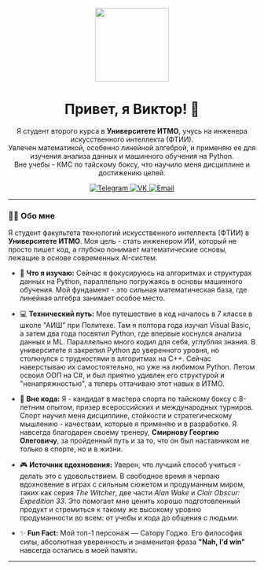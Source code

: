 <!-- Приветственный баннер с Сатору Годжо -->
<p align="center">
  <img src="https://i.pinimg.com/736x/8c/6e/b0/8c6eb0064c97ea431857a6fa919d43bd.jpg" width="150">
</p>

<!-- Заголовок и интро -->
<h1 align="center">Привет, я Виктор! 👋</h1>

<!-- Краткая информация -->
<p align="center">
  Я студент второго курса в <b>Университете ИТМО</b>, учусь на инженера искусственного интеллекта (ФТИИ). <br>
  Увлечен математикой, особенно линейной алгеброй, и применяю ее для изучения анализа данных и машинного обучения на Python. <br>
  Вне учебы - КМС по тайскому боксу, что научило меня дисциплине и достижению целей.
</p>

<!-- Социальные сети -->
<p align="center">
  <a href="https://t.me/ViktorVask" target="_blank">
    <img src="https://img.shields.io/badge/Telegram-2CA5E0?style=for-the-badge&logo=telegram&logoColor=white" alt="Telegram"/>
  </a>
  <a href="https://vk.com/viktorvaskin" target="_blank">
    <img src="https://img.shields.io/badge/VK-4680C2?style=for-the-badge&logo=vk&logoColor=white" alt="VK"/>
  </a>
  <a href="mailto:viktorvaskin0698@gmail.com" target="_blank">
    <img src="https://img.shields.io/badge/Email-D14836?style=for-the-badge&logo=gmail&logoColor=white" alt="Email"/>
  </a>
</p>

---

### 👨‍💻 Обо мне

Я студент факультета технологий искусственного интеллекта (ФТИИ) в **Университете ИТМО**. Моя цель - стать инженером ИИ, который не просто пишет код, а глубоко понимает математические основы, лежащие в основе современных AI-систем.

- 🌱 **Что я изучаю:** Сейчас я фокусируюсь на алгоритмах и структурах данных на Python, параллельно погружаясь в основы машинного обучения. Мой фундамент - это сильная математическая база, где линейная алгебра занимает особое место.

- 💻 **Технический путь:** Мое путешествие в код началось в 7 классе в школе "АИШ" при Политехе. Там я полтора года изучал Visual Basic, а затем два года посвятил Python, где впервые коснулся анализа данных и ML. Параллельно много кодил для себя, углубляя знания. В университете я закрепил Python до уверенного уровня, но столкнулся с трудностями в алгоритмах на C++. Сейчас наверстываю их самостоятельно, но уже на любимом Python. Летом освоил ООП на C#, и был приятно удивлен его структурой и "ненапряжностью", а теперь оттачиваю этот навык в ИТМО.

- 🥊 **Вне кода:** Я - кандидат в мастера спорта по тайскому боксу с 8-летним опытом, призер всероссийских и международных турниров. Спорт научил меня дисциплине, стойкости и стратегическому мышлению - качествам, которые я применяю и в разработке. Я навсегда благодарен своему тренеру, **Смирнову Георгию Олеговичу**, за пройденный путь и за то, что он был наставником не только в спорте, но и в жизни.

- 🎮 **Источник вдохновения:** Уверен, что лучший способ учиться - делать это с удовольствием. В свободное время я черпаю вдохновение в играх с сильным сюжетом и продуманным миром, таких как серия *The Witcher*, две части *Alan Wake* и *Clair Obscur: Expedition 33*. Это помогает мне ценить хорошо подготовленный продукт и стремиться к такому же высокому уровню продуманности во всем: от учебы и кода до общения с людьми.

- ✨ **Fun Fact:** Мой топ-1 персонаж — Сатору Годжо. Его философия силы, абсолютная уверенность и знаменитая фраза **"Nah, I'd win"** навсегда остались в моей памяти.

---
